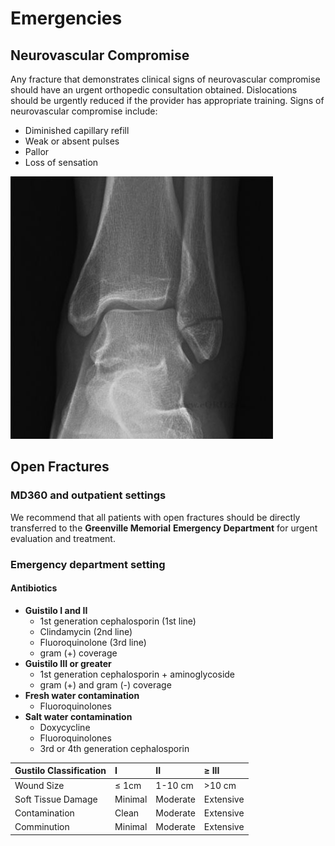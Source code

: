 # Emergencies

## Neurovascular Compromise

Any fracture that demonstrates clinical signs of neurovascular compromise should have an urgent orthopedic consultation obtained. Dislocations should be urgently reduced if the provider has appropriate training. Signs of neurovascular compromise include:

* Diminished capillary refill
* Weak or absent pulses
* Pallor
* Loss of sensation

![](../../.gitbook/assets/lat-malfx1.jpg)

## Open Fractures

### MD360 and outpatient settings

We recommend that all patients with open fractures should be directly transferred to the **Greenville Memorial** **Emergency Department** for urgent evaluation and treatment. 

### Emergency department setting

#### Antibiotics

* **Guistilo I and II**
  * 1st generation cephalosporin \(1st line\)
  * Clindamycin \(2nd line\)
  * Fluoroquinolone \(3rd line\)
  * gram \(+\) coverage
* **Guistilo III or greater**
  * 1st generation cephalosporin + aminoglycoside
  * gram \(+\) and gram \(-\) coverage
* **Fresh water contamination**
  * Fluoroquinolones 
* **Salt water contamination**
  * Doxycycline
  * Fluoroquinolones
  * 3rd or 4th generation cephalosporin

| Gustilo Classification | I | II | ≥ III |
| :--- | :--- | :--- | :--- |
| Wound Size | ≤ 1cm | 1-10 cm | &gt;10 cm |
| Soft Tissue Damage | Minimal | Moderate | Extensive |
| Contamination | Clean | Moderate | Extensive |
| Comminution | Minimal | Moderate | Extensive |









